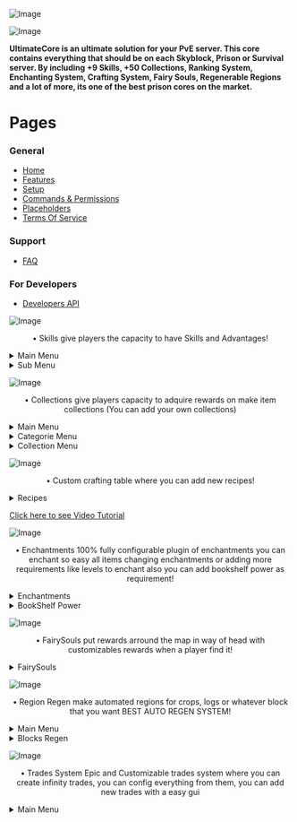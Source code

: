 ![Image](https://i.imgur.com/1w6qABI.png)

![Image](https://i.imgur.com/jYwohuH.png)

**UltimateCore is an ultimate solution for your PvE server. This core contains everything that should be on each Skyblock, Prison or Survival server. By including +9 Skills, +50 Collections, Ranking System, Enchanting System, Crafting System, Fairy Souls, Regenerable Regions and a lot of more, its one of the best prison cores on the market.**

# Pages

### **General**

* [Home](https://github.com/r3back/UltimateCore)
* [Features](https://github.com/r3back/UltimateCore/wiki/Features)
* [Setup](https://github.com/r3back/UltimateCore/wiki/Setup)
* [Commands & Permissions](https://github.com/r3back/UltimateCore/wiki/Commands-And-Permissions)
* [Placeholders](https://github.com/r3back/UltimateCore/wiki/Placeholders)
* [Terms Of Service](https://github.com/r3back/UltimateCore/wiki/Terms-of-Service)

### **Support**

* [FAQ](https://github.com/r3back/UltimateCore/wiki/Frequently-Asked-Questions)

### **For Developers**

* [Developers API](https://github.com/r3back/UltimateCore/wiki/Developers-API)

![Image](https://i.imgur.com/6sfOqE2.png)

<p align="center">
• Skills give players the capacity to have Skills and Advantages!
</p>

<details>
  <summary>Main Menu</summary>
    <p align="center">
      <img width="480" height="359" src="https://media.giphy.com/media/NvNJEQM0UHQP8PvB5T/giphy.gif">
    </p>
</details>

<details>
  <summary>Sub Menu</summary>
    <p align="center">
      <img width="480" height="359" src="https://media.giphy.com/media/iB4eWyTGAM0UBCpHDr/giphy.gif">
    </p>
    <p align="center">
      <img width="480" height="359" src="https://media.giphy.com/media/kNUyLW5zm54jjMjNBA/giphy.gif">
    </p>
</details>


![Image](https://i.imgur.com/eEDiXg9.png)

<p align="center">
• Collections give players capacity to adquire rewards on make item collections (You can add your own collections)
</p>

<details>
  <summary>Main Menu</summary>
    <p align="center">
      <img width="480" height="297" src="https://media.giphy.com/media/U2pWQSwZhL1JebeQEB/giphy.gif">
    </p>
</details>

<details>
  <summary>Categorie Menu</summary>
    <p align="center">
      <img width="480" height="297" src="https://media.giphy.com/media/Uf3e90Xt2Z8xlr4uFY/giphy.gif">
    </p>
</details>

<details>
  <summary>Collection Menu</summary>
    <p align="center">
      <img width="480" height="297" src="https://media.giphy.com/media/wREtxd7H5S3vxNfY7R/giphy.gif">
    </p>
</details>


![Image](https://i.imgur.com/3gF89NM.png)

<p align="center">
• Custom crafting table where you can add new recipes!
</p>

<details>
  <summary>Recipes</summary>
    <p align="center">
      <img width="480" height="297" src="https://i.gyazo.com/458603b010799edf03f2c85786c00756.gif">
      <img width="480" height="297" src="https://i.gyazo.com/e8f9c79ddcd10fe5c033924088d13492.gif">
    </p>
</details>

[Click here to see Video Tutorial](https://www.youtube.com/watch?v=rOCjxrKrPyI&ab_channel=Reb4ck-Developer)


![Image](https://i.imgur.com/TpOhmze.png)

<p align="center">
• Enchantments 100% fully configurable plugin of enchantments you can enchant so easy all items changing enchantments or adding more requirements like levels to enchant also you can add bookshelf power as requirement!
</p>

<details>
  <summary>Enchantments</summary>
    <p align="center">
      <img width="480" height="297" src="https://media.giphy.com/media/kf6EvANRH7SvlFrbUH/giphy.gif">
      <img width="480" height="297" src="https://media.giphy.com/media/z7Jp1TFQcadoIbuYI0/giphy.gif">
      <img width="480" height="297" src="https://media.giphy.com/media/3sJ5wLamwGsdnAlQP3/giphy.gif">
    </p>
  </details>

<details>
  <summary>BookShelf Power</summary>
    <p align="center">
      <img width="480" height="297" src="https://media.giphy.com/media/7fqRZbqIlrq7bd9EP5/giphy.gif">
      <img width="480" height="297" src="https://media.giphy.com/media/IBJ38NpViivD0tPse9/giphy.gif">
    </p>
</details>


![Image](https://i.imgur.com/p3oReWr.png)

<p align="center">
• FairySouls put rewards arround the map in way of head with customizables rewards when a player find it!
</p>

<details>
  <summary>FairySouls</summary>
    <p align="center">
      <img width="480" height="297" src="https://media.giphy.com/media/kA5vN4tNLyBfBpw678/giphy.gif">
      <img width="480" height="297" src="https://media.giphy.com/media/MvFzTuNWn3L04V63gi/giphy.gif">
      <img width="480" height="297" src="https://media.giphy.com/media/EFPAPdiDDG4KBBtbzo/giphy.gif">
    </p>
</details>


![Image](https://i.imgur.com/roNmYdI.png)

<p align="center">
• Region Regen make automated regions for crops, logs or whatever block that you want BEST AUTO REGEN SYSTEM!
</p>

<details>
  <summary>Main Menu</summary>
    <p align="center">
      • Interactive main menu for all regions, plugin include by default certain ores, crops and logs, but you can add more!
      <img width="480" height="297" src="https://media.giphy.com/media/OIbVCWLpmU7mP4SaJU/giphy.gif">
    </p>
</details>

<details>
  <summary>Blocks Regen</summary>
   <p align="center">
      • Crop Regen
   </p>
   <p align="center">
      <img width="480" height="297" src="https://media.giphy.com/media/50YJkj8tFC2s0CZzmk/giphy.gif">
   </p>
   <p align="center">
      • Log Regen
   </p>
   <p align="center">
      <img width="480" height="297" src="https://media.giphy.com/media/wXAx1sb9Gz2ow0yu2E/giphy.gif">
   </p>
   <p align="center">
      • Ore Regen
   </p>
   <p align="center">
      <img width="480" height="297" src="https://media.giphy.com/media/Xrv9Ex3a8VRiUdUCwC/giphy.gif">
    </p>
</details>


![Image](https://i.imgur.com/iwDBcrc.png)

<p align="center">
• Trades System Epic and Customizable trades system where you can create infinity trades, you can config everything from them, you can add new trades with a easy gui
</p>

<details>
  <summary>Main Menu</summary>
    <p align="center">
      <img width="480" height="297" src="https://i.gyazo.com/b6df51496e97c3bff7659e822650caa7.gif">
    </p>
</details>

